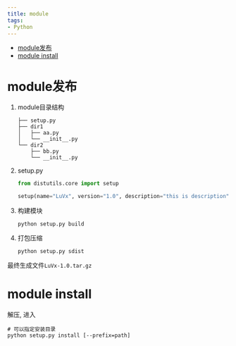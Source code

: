 ```yaml
---
title: module
tags:
- Python
---
```

<!-- TOC -->

- [module发布](#module发布)
- [module install](#module-install)

<!-- /TOC -->
# module发布

1. module目录结构

    ```
    ├── setup.py
    ├── dir1
    │   ├── aa.py
    │   └── __init__.py
    └── dir2
        ├── bb.py
        └── __init__.py
    ```

2. setup.py

    ```python
    from distutils.core import setup

    setup(name="LuVx", version="1.0", description="this is description", author="F.LuVx", py_modules=['dir1.aa', 'dir2.bb'])
    ```

3. 构建模块

    ```
    python setup.py build
    ```

4. 打包压缩

    ```
    python setup.py sdist
    ```

最终生成文件`LuVx-1.0.tar.gz`

# module install

解压, 进入
```
# 可以指定安装目录
python setup.py install [--prefix=path]
```